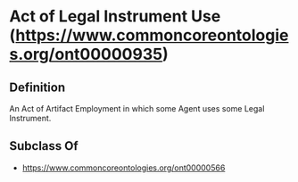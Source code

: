 # Act of Legal Instrument Use (https://www.commoncoreontologies.org/ont00000935)

## Definition
An Act of Artifact Employment in which some Agent uses some Legal Instrument.

## Subclass Of
- https://www.commoncoreontologies.org/ont00000566

